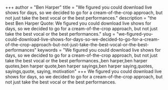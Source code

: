 +++
author = "Ben Harper"
title = "We figured you could download live shows for days, so we decided to go for a cream-of-the-crop approach, but not just take the best vocal or the best performances."
description = "the best Ben Harper Quote: We figured you could download live shows for days, so we decided to go for a cream-of-the-crop approach, but not just take the best vocal or the best performances."
slug = "we-figured-you-could-download-live-shows-for-days-so-we-decided-to-go-for-a-cream-of-the-crop-approach-but-not-just-take-the-best-vocal-or-the-best-performances"
keywords = "We figured you could download live shows for days, so we decided to go for a cream-of-the-crop approach, but not just take the best vocal or the best performances.,ben harper,ben harper quotes,ben harper quote,ben harper sayings,ben harper saying,quotes, sayings,quote, saying, motivation"
+++
We figured you could download live shows for days, so we decided to go for a cream-of-the-crop approach, but not just take the best vocal or the best performances.
